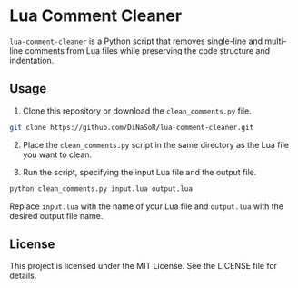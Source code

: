 # Lua Comment Cleaner

`lua-comment-cleaner` is a Python script that removes single-line and multi-line comments from Lua files while preserving the code structure and indentation.

## Usage

1. Clone this repository or download the `clean_comments.py` file.

```bash
git clone https://github.com/DiNaSoR/lua-comment-cleaner.git
```

2. Place the `clean_comments.py` script in the same directory as the Lua file you want to clean.

3. Run the script, specifying the input Lua file and the output file.

```bash
python clean_comments.py input.lua output.lua
```

Replace `input.lua` with the name of your Lua file and `output.lua` with the desired output file name.

## License

This project is licensed under the MIT License. See the LICENSE file for details.
